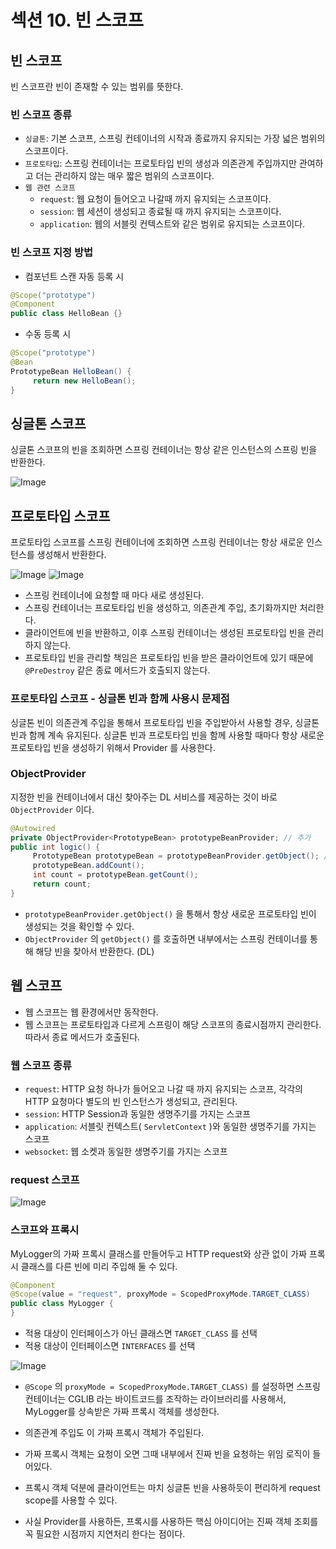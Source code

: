 # 섹션 10. 빈 스코프

## 빈 스코프
빈 스코프란 빈이 존재할 수 있는 범위를 뜻한다.

### 빈 스코프 종류
- `싱글톤`: 기본 스코프, 스프링 컨테이너의 시작과 종료까지 유지되는 가장 넓은 범위의 스코프이다.
- `프로토타입`: 스프링 컨테이너는 프로토타입 빈의 생성과 의존관계 주입까지만 관여하고 더는 관리하지 않는 매우 짧은 범위의 스코프이다.
- `웹 관련 스코프`
  - `request`: 웹 요청이 들어오고 나갈때 까지 유지되는 스코프이다. 
  - `session`: 웹 세션이 생성되고 종료될 때 까지 유지되는 스코프이다. 
  - `application`: 웹의 서블릿 컨텍스트와 같은 범위로 유지되는 스코프이다.

### 빈 스코프 지정 방법
- 컴포넌트 스캔 자동 등록 시
```java
@Scope("prototype")
@Component
public class HelloBean {}
```
- 수동 등록 시
```java
@Scope("prototype")
@Bean
PrototypeBean HelloBean() {
     return new HelloBean();
}
```

## 싱글톤 스코프
싱글톤 스코프의 빈을 조회하면 스프링 컨테이너는 항상 같은 인스턴스의 스프링 빈을 반환한다.

![Image](https://github.com/user-attachments/assets/bc5c3de3-40ba-4fb6-a230-2041408be05b)

## 프로토타입 스코프
프로토타입 스코프를 스프링 컨테이너에 조회하면 스프링 컨테이너는 항상 새로운 인스턴스를 생성해서 반환한다.

![Image](https://github.com/user-attachments/assets/0c55faf6-debc-401d-ab95-dcf2615325cf)
![Image](https://github.com/user-attachments/assets/4f7d5b0e-394a-4509-9a7f-27b9c6401356)

- 스프링 컨테이너에 요청할 때 마다 새로 생성된다.
- 스프링 컨테이너는 프로토타입 빈을 생성하고, 의존관계 주입, 초기화까지만 처리한다.
- 클라이언트에 빈을 반환하고, 이후 스프링 컨테이너는 생성된 프로토타입 빈을 관리하지 않는다. 
- 프로토타입 빈을 관리할 책임은 프로토타입 빈을 받은 클라이언트에 있기 때문에 `@PreDestroy` 같은 종료 메서드가 호출되지 않는다.

### 프로토타입 스코프 - 싱글톤 빈과 함께 사용시 문제점
싱글톤 빈이 의존관계 주입을 통해서 프로토타입 빈을 주입받아서 사용할 경우, 싱글톤 빈과 함께 계속 유지된다.
싱글톤 빈과 프로토타입 빈을 함께 사용할 때마다 항상 새로운 프로토타입 빈을 생성하기 위해서 Provider 를 사용한다.

### ObjectProvider
지정한 빈을 컨테이너에서 대신 찾아주는 DL 서비스를 제공하는 것이 바로 `ObjectProvider` 이다.
```java
@Autowired
private ObjectProvider<PrototypeBean> prototypeBeanProvider; // 추가
public int logic() {
     PrototypeBean prototypeBean = prototypeBeanProvider.getObject(); // 추가
     prototypeBean.addCount();
     int count = prototypeBean.getCount();
     return count;
}
```
- `prototypeBeanProvider.getObject()` 을 통해서 항상 새로운 프로토타입 빈이 생성되는 것을 확인할 수 있다.
- `ObjectProvider` 의 `getObject()` 를 호출하면 내부에서는 스프링 컨테이너를 통해 해당 빈을 찾아서 반환한다. (DL)


## 웹 스코프
- 웹 스코프는 웹 환경에서만 동작한다.
- 웹 스코프는 프로토타입과 다르게 스프링이 해당 스코프의 종료시점까지 관리한다. 따라서 종료 메서드가 호출된다.

### 웹 스코프 종류
- `request`: HTTP 요청 하나가 들어오고 나갈 때 까지 유지되는 스코프, 각각의 HTTP 요청마다 별도의 빈 인스턴스가 생성되고, 관리된다.
- `session`: HTTP Session과 동일한 생명주기를 가지는 스코프
- `application`: 서블릿 컨텍스트( `ServletContext` )와 동일한 생명주기를 가지는 스코프
- `websocket`: 웹 소켓과 동일한 생명주기를 가지는 스코프

### request 스코프
![Image](https://github.com/user-attachments/assets/6e7241c6-d92a-409b-b944-6992ab842c0b)

### 스코프와 프록시
MyLogger의 가짜 프록시 클래스를 만들어두고 HTTP request와 상관 없이 가짜 프록시 클래스를 다른 빈에 미리 주입해 둘 수 있다.
```java
@Component
@Scope(value = "request", proxyMode = ScopedProxyMode.TARGET_CLASS)
public class MyLogger {
}
```
- 적용 대상이 인터페이스가 아닌 클래스면 `TARGET_CLASS` 를 선택
- 적용 대상이 인터페이스면 `INTERFACES` 를 선택

![Image](https://github.com/user-attachments/assets/83f5a3a3-0645-42df-b4f8-fff4e85999c0)

- `@Scope` 의 `proxyMode = ScopedProxyMode.TARGET_CLASS)` 를 설정하면 스프링 컨테이너는 CGLIB 라는 바이트코드를 조작하는 라이브러리를 사용해서, MyLogger를 상속받은 가짜 프록시 객체를 생성한다.
- 의존관계 주입도 이 가짜 프록시 객체가 주입된다.

- 가짜 프록시 객체는 요청이 오면 그때 내부에서 진짜 빈을 요청하는 위임 로직이 들어있다.
- 프록시 객체 덕분에 클라이언트는 마치 싱글톤 빈을 사용하듯이 편리하게 request scope를 사용할 수 있다.
- 사실 Provider를 사용하든, 프록시를 사용하든 핵심 아이디어는 진짜 객체 조회를 꼭 필요한 시점까지 지연처리 한다는 점이다.

